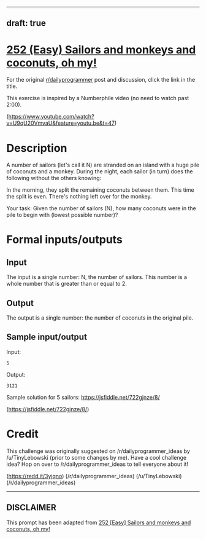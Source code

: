 ---
draft: true
----

# [252 (Easy) Sailors and monkeys and coconuts, oh my!](https://www.reddit.com/r/dailyprogrammer/comments/43ouxy/20160201_challenge_252_easy_sailors_and_monkeys/)

For the original [r/dailyprogrammer](https://www.reddit.com/r/dailyprogrammer/) post and discussion, click the link in the title.

This exercise is inspired by a Numberphile video (no need to watch past 2:00).

(https://www.youtube.com/watch?v=U9qU20VmvaU&feature=youtu.be&t=47)
# Description
A number of sailors (let's call it N) are stranded on an island with a huge pile of coconuts and a monkey. During the night, each sailor (in turn) does the following without the others knowing: 

In the morning, they split the remaining coconuts between them. This time the split is even. There's nothing left over for the monkey.

Your task: Given the number of sailors (N), how many coconuts were in the pile to begin with (lowest possible number)?

# Formal inputs/outputs
## Input
The input is a single number: N, the number of sailors. This number is a whole number that is greater than or equal to 2.

## Output
The output is a single number: the number of coconuts in the original pile. 

## Sample input/output
Input:


```
5
```
Output:


```
3121
```
Sample solution for 5 sailors: https://jsfiddle.net/722gjnze/8/

(https://jsfiddle.net/722gjnze/8/)
# Credit
This challenge was originally suggested on /r/dailyprogrammer_ideas by /u/TinyLebowski (prior to some changes by me). Have a cool challenge idea? Hop on over to /r/dailyprogrammer_ideas to tell everyone about it!

(https://redd.it/3yjqno)
(/r/dailyprogrammer_ideas)
(/u/TinyLebowski)
(/r/dailyprogrammer_ideas)

----
## **DISCLAIMER**
This prompt has been adapted from [252 [Easy] Sailors and monkeys and coconuts, oh my!](https://www.reddit.com/r/dailyprogrammer/comments/43ouxy/20160201_challenge_252_easy_sailors_and_monkeys/
)
